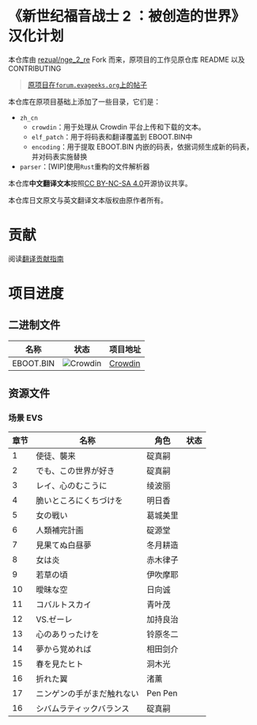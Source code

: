 # 《新世纪福音战士 2 ：被创造的世界》汉化计划

本仓库由 [rezual/nge_2_re](https://github.com/rezual/nge_2_re/) Fork 而来，原项目的工作见原仓库 README 以及 CONTRIBUTING

> [原项目在`forum.evageeks.org`上的帖子](https://forum.evageeks.org/thread/1393/Game-Neon-Genesis-Evangelion-2-Another-Cases/700/)

本仓库在原项目基础上添加了一些目录，它们是：

- `zh_cn`
  - `crowdin`：用于处理从 Crowdin 平台上传和下载的文本。
  - `elf_patch`：用于将码表和翻译覆盖到 EBOOT.BIN中
  - `encoding`：用于提取 EBOOT.BIN 内嵌的码表，依据词频生成新的码表，并对码表实施替换
- `parser`：\[WIP\]使用`Rust`重构的文件解析器

本仓库**中文翻译文本**按照[CC BY-NC-SA 4.0](https://creativecommons.org/licenses/by-nc-sa/4.0/)开源协议共享。

本仓库日文原文与英文翻译文本版权由原作者所有。

# 贡献
阅读[翻译贡献指南](./CROWDIN_CONTRIBUTING.md)

# 项目进度

## 二进制文件

| 名称      | 状态                                                      | 项目地址                                    |
| --------- | --------------------------------------------------------- | ------------------------------------------- |
| EBOOT.BIN | ![Crowdin](https://badges.crowdin.net/nge2/localized.svg) | [Crowdin](https://crowdin.com/project/nge2) |

## 资源文件

### 场景 EVS

| 章节 | 名称                       | 角色     | 状态 |
| ---- | -------------------------- | -------- | ---- |
| 1    | 使徒、襲来                 | 碇真嗣   |      |
| 2    | でも、この世界が好き       | 碇真嗣   |      |
| 3    | レイ、心のむこうに         | 绫波丽   |      |
| 4    | 脆いところにくちづけを     | 明日香   |      |
| 5    | 女の戦い                   | 葛城美里 |      |
| 6    | 人類補完計画               | 碇源堂   |      |
| 7    | 見果てぬ白昼夢             | 冬月耕造 |      |
| 8    | 女は炎                     | 赤木律子 |      |
| 9    | 若草の頃                   | 伊吹摩耶 |      |
| 10   | 曖昧な空                   | 日向诚   |      |
| 11   | コバルトスカイ             | 青叶茂   |      |
| 12   | VS.ゼーレ                  | 加持良治 |      |
| 13   | 心のありったけを           | 铃原冬二 |      |
| 14   | 夢から覚めれば             | 相田剑介 |      |
| 15   | 春を見たヒト               | 洞木光   |      |
| 16   | 折れた翼                   | 渚薰     |      |
| 17   | ニンゲンの手がまだ触れない | Pen Pen  |      |
| 16   | シバムラティックバランス   | 碇真嗣   |      |
